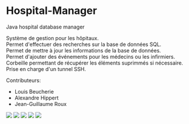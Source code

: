 # Hospital-Manager
Java hospital database manager

Système de gestion pour les hôpitaux.<br>
Permet d'effectuer des recherches sur la base de données SQL.<br>
Permet de mettre à jour les informations de la base de données.<br>
Permet d'ajouter des événements pour les médecins ou les infirmiers.<br>
Corbeille permettant de récupérer les éléments suprimmés si nécessaire.<br>
Prise en charge d'un tunnel SSH.<br>

Contributeurs:
- Louis Beucherie
- Alexandre Hippert
- Jean-Guillaume Roux


![](https://cloud.githubusercontent.com/assets/9430924/9834296/9be47d44-5982-11e5-9775-bf0e9922c13d.PNG)
![](https://cloud.githubusercontent.com/assets/9430924/9834297/9f017ec8-5982-11e5-8b80-9d5a354f7cf5.PNG)
![](https://cloud.githubusercontent.com/assets/9430924/9834303/b1893dc4-5982-11e5-9496-07d069368fb9.PNG)
![](https://cloud.githubusercontent.com/assets/9430924/9834301/ab1892f0-5982-11e5-8863-82df0ebcab17.PNG)
![](https://cloud.githubusercontent.com/assets/9430924/9834311/f88d8586-5982-11e5-907e-52da8a7ceff4.PNG)
